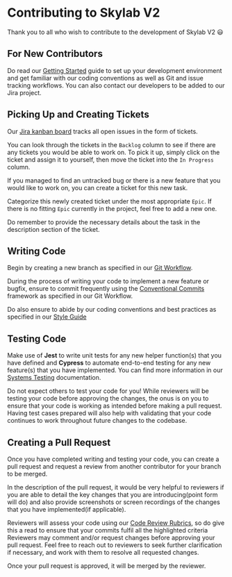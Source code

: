 # Contributing to Skylab V2

Thank you to all who wish to contribute to the development of Skylab V2 :smiley:

## For New Contributors

Do read our [Getting Started](https://github.com/orbital-skylab#getting-started) guide to set up your development environment and get familiar with our coding conventions as well as Git and issue tracking workflows. 
You can also contact our developers to be added to our Jira project.

## Picking Up and Creating Tickets

Our [Jira kanban board](https://orbital-skylab.atlassian.net/jira/software/c/projects/OS/boards/1) tracks all open issues in the form of tickets.

You can look through the tickets in the `Backlog` column to see if there are any tickets you would be able to work on.
To pick it up, simply click on the ticket and assign it to yourself, then move the ticket into the `In Progress` column.

If you managed to find an untracked bug or there is a new feature that you would like to work on, you can create a ticket for this new task.

Categorize this newly created ticket under the most appropriate `Epic`. If there is no fitting `Epic` currently in the project, feel free to add a new one.

Do remember to provide the necessary details about the task in the description section of the ticket. 

## Writing Code

Begin by creating a new branch as specified in our [Git Workflow](https://github.com/orbital-skylab/skylab-frontend/wiki/Git-Workflow).

During the process of writing your code to implement a new feature or bugfix, ensure to commit frequently using the [Conventional Commits](https://www.conventionalcommits.org/en/v1.0.0/) framework as specified in our Git Workflow.

Do also ensure to abide by our coding conventions and best practices as specified in our [Style Guide](https://github.com/orbital-skylab/skylab-frontend/wiki/Style-Guide)

## Testing Code

Make use of **Jest** to write unit tests for any new helper function(s) that you have defined and **Cypress** to automate end-to-end testing for any new feature(s) that you have implemented. You can find more information in our [Systems Testing](https://github.com/orbital-skylab/skylab-frontend/wiki/System-Testing) documentation.

Do not expect others to test your code for you! While reviewers will be testing your code before approving the changes, the onus is on you to ensure that your code is working as intended before making a pull request. Having test cases prepared will also help with validating that your code continues to work throughout future changes to the codebase.

## Creating a Pull Request

Once you have completed writing and testing your code, you can create a pull request and request a review from another contributor for your branch to be merged.

In the description of the pull request, it would be very helpful to reviewers if you are able to detail the key changes that you are introducing(point form will do) and also provide screenshots or screen recordings of the changes that you have implemented(if applicable).

Reviewers will assess your code using our [Code Review Rubrics](https://github.com/orbital-skylab/skylab-frontend/wiki/Code-Review-Rubrics), so do give this a read to ensure that your commits fulfil all the highlighted criteria
Reviewers may comment and/or request changes before approving your pull request. Feel free to reach out to reviewers to seek further clarification if necessary, and work with them to resolve all requested changes.

Once your pull request is approved, it will be merged by the reviewer.


